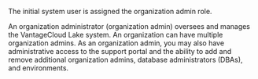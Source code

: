 The initial system user is assigned the organization admin role.

An organization administrator (organization admin) oversees and manages the VantageCloud Lake system. An organization can have multiple organization admins. As an organization admin, you may also have administrative access to the support portal and the ability to add and remove additional organization admins, database administrators (DBAs), and environments.

